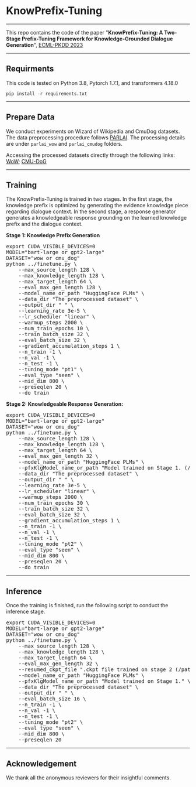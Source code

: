 # KnowPrefix-Tuning #

---

This repo contains the code of the paper "**KnowPrefix-Tuning: A Two-Stage Prefix-Tuning Framework for Knowledge-Grounded Dialogue Generation**", [ECML-PKDD 2023](https://2023.ecmlpkdd.org/)

---

## Requirments ##

This code is tested on Python 3.8, Pytorch 1.7.1, and transformers 4.18.0

`pip install -r requirements.txt`

---

## Prepare Data ##
We conduct experiments on Wizard of Wikipedia and CmuDog datasets.
The data preprocessing procedure follows [PARLAI](https://parl.ai/).
The processing details are under `parlai_wow` and `parlai_cmudog` folders.

Accessing the processed datasets directly through the following links: [WoW](https://drive.google.com/drive/folders/12IZTV3IT6v8lxdhJAdQVd7sHZKglvF4K?usp=sharing); [CMU\-DoG](https://drive.google.com/drive/folders/18BNdV8jo9i8uOSRTURx8ytjUR_I-6P6T?usp=sharing)

---

## Training ##
The KnowPrefix-Tuning is trained in two stages.
In the first stage, the knowledge prefix is optimized by generating the evidence knowledge piece regarding dialogue context.
In the second stage, a response generator generates a knowledgeable response grounding on the learned knowledge prefix and the dialogue context.



**Stage 1: Knowledge Prefix Generation**
<pre>
export CUDA_VISIBLE_DEVICES=0
MODEL="bart-large or gpt2-large"
DATASET="wow or cmu_dog"
python ../finetune.py \
    --max_source_length 128 \
    --max_knowledge_length 128 \
    --max_target_length 64 \
    --eval_max_gen_length 128 \
    --model_name_or_path "HuggingFace PLMs" \
    --data_dir "The preprocessed dataset" \
    --output_dir " " \
    --learning_rate 3e-5 \
    --lr_scheduler "linear" \
    --warmup_steps 2000 \
    --num_train_epochs 10 \
    --train_batch_size 32 \
    --eval_batch_size 32 \
    --gradient_accumulation_steps 1 \
    --n_train -1 \
    --n_val -1 \
    --n_test -1 \
    --tuning_mode "pt1" \
    --eval_type "seen" \
    --mid_dim 800 \
    --preseqlen 20 \
    --do_train
</pre>

**Stage 2: Knowledgeable Response Generation:**
<pre>
export CUDA_VISIBLE_DEVICES=0
MODEL="bart-large or gpt2-large"
DATASET="wow or cmu_dog"
python ../finetune.py \
    --max_source_length 128 \
    --max_knowledge_length 128 \
    --max_target_length 64 \
    --eval_max_gen_length 32 \
    --model_name_or_path "HuggingFace PLMs" \
    --pfxKlgModel_name_or_path "Model trained on Stage 1. (/path/best_pt1)" \
    --data_dir "The preprocessed dataset" \
    --output_dir " " \
    --learning_rate 3e-5 \
    --lr_scheduler "linear" \
    --warmup_steps 2000 \
    --num_train_epochs 30 \
    --train_batch_size 32 \
    --eval_batch_size 32 \
    --gradient_accumulation_steps 1 \
    --n_train -1 \
    --n_val -1 \
    --n_test -1 \
    --tuning_mode "pt2" \
    --eval_type "seen" \
    --mid_dim 800 \
    --preseqlen 20 \
    --do_train
</pre>

---

## Inference ##
Once the training is finished, run the following script to conduct the inference stage.

<pre>
export CUDA_VISIBLE_DEVICES=0
MODEL="bart-large or gpt2-large"
DATASET="wow or cmu_dog"
python ../finetune.py \
    --max_source_length 128 \
    --max_knowledge_length 128 \
    --max_target_length 64 \
    --eval_max_gen_length 32 \
    --resumed_ckpt_file ".ckpt file trained on stage 2 (/path/xxx.ckpt)" \
    --model_name_or_path "HuggingFace PLMs" \
    --pfxKlgModel_name_or_path "Model trained on Stage 1." \
    --data_dir "The preprocessed dataset" \
    --output_dir " " \
    --eval_batch_size 16 \
    --n_train -1 \
    --n_val -1 \
    --n_test -1 \
    --tuning_mode "pt2" \
    --eval_type "seen" \
    --mid_dim 800 \
    --preseqlen 20
</pre>

---

## Acknowledgement ##
We thank all the anonymous reviewers for their insightful comments.



